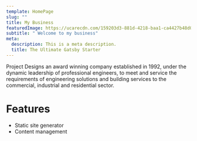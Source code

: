 ```yaml
---
template: HomePage
slug: ""
title: My Business
featuredImage: https://ucarecdn.com/159203d3-881d-4218-baa1-ca4427b48d0d/
subtitle: " Welcome to my business"
meta:
  description: This is a meta description.
  title: The Ultimate Gatsby Starter
---
```

Project Designs an award winning company established in 1992, under the dynamic leadership of professional engineers, to meet and service the requirements of engineering solutions and building services to the commercial, industrial and residential sector.



# Features

* Static site generator
* Content management